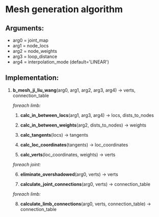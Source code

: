 # Mesh generation algorithm

## Arguments:

- arg0 = joint_map
- arg1 = node_locs 
- arg2 = node_weights
- arg3 = loop_distance
- arg4 = interpolation_mode (default='LINEAR')

## Implementation:

1. **b_mesh_ji_liu_wang**(arg0, arg1, arg2, arg3, arg4) -> verts, connection_table
        
    *foreach limb:*
        
    1. **calc_in_between_locs**(arg1, arg3, arg4) -> locs, dists_to_nodes

    2. **calc_in_between_weights**(arg2, dists_to_nodes) -> weights

    3. **calc_tangents**(locs) -> tangents

    4. **calc_loc_coordinates**(tangents) -> loc_coordinates

    5. **calc_verts**(loc_coordinates, weights) -> verts

    *foreach joint:*

    6. **eliminate_overshadowed**(arg0, verts) -> verts

    7. **calculate_joint_connections**(arg0, verts) -> connection_table

    *foreach limb:*

    8. **calculate_limb_connections**(arg0, verts, connection_table) -> connection_table